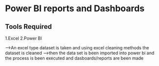 # Power BI reports and Dashboards

## Tools Required
1.Excel
2.Power BI

-->An excel type dataset is taken and using excel cleaning methods the dataset is cleaned 
-->then the data set is been imported into power bi and the process is been executed and dasboards/reports are been made
